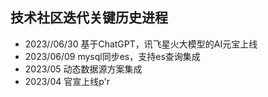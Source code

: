 ## 技术社区迭代关键历史进程

- 2023//06/30 基于ChatGPT，讯飞星火大模型的AI元宝上线
- 2023/06/09 mysql同步es，支持es查询集成
- 2023/05 动态数据源方案集成
- 2023/04 官宣上线p'r